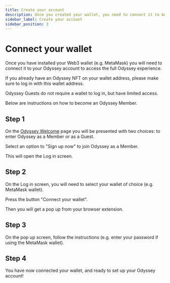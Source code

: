 ```yaml
---
title: Create your account
description: Once you created your wallet, you need to connect it to become an Odyssey Member.
sidebar_label: Create your account
sidebar_position: 3
---
```


# Connect your wallet

Once you have installed your Web3 wallet (e.g. MetaMask) you will need to connect it to your Odyssey account to access the full Odyssey experience.

If you already have an Odyssey NFT on your wallet address, please make sure to log in with this wallet address.

Odyssey Guests do not require a wallet to log in, but have limited access.

Below are instructions on how to become an Odyssey Member.

## Step 1

On the [Odyssey Welcome](https://demo.momentum.xyz/explore/welcome) page you will be presented with two choices: to enter Odyssey as a Member or as a Guest.

Select an option to "Sign up now" to join Odyssey as a Member.

This will open the Log in screen.

## Step 2

On the Log in screen, you will need to select your wallet of choice (e.g. MetaMask wallet).

Press the button "Connect your wallet".

Then you will get a pop up from your browser extension.

## Step 3

On the pop up screen, follow the instructions (e.g. enter your password if using the MetaMask wallet).

## Step 4

You have now connected your wallet, and ready to set up your Odyssey account!